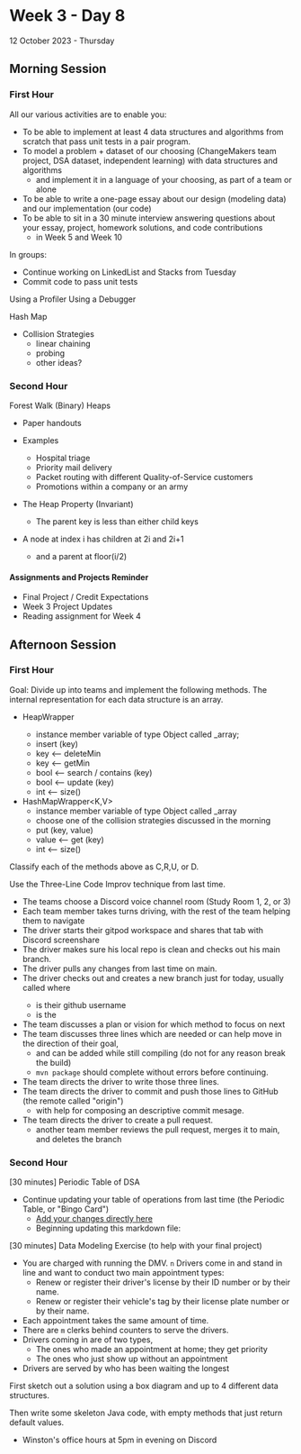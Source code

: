 # Week 3 - Day 8
12 October 2023 - Thursday

## Morning Session

### First Hour

All our various activities are to enable you:
* To be able to implement at least 4 data structures and algorithms from scratch that pass unit tests in a pair program.
* To model a problem + dataset of our choosing (ChangeMakers team project, DSA dataset, independent learning) with data structures and algorithms
  * and implement it in a language of your choosing, as part of a team or alone
* To be able to write a one-page essay about our design (modeling data) and our implementation (our code)
* To be able to sit in a 30 minute interview answering questions about your essay, project, homework solutions, and code contributions
  * in Week 5 and Week 10

In groups:
* Continue working on LinkedList and Stacks from Tuesday
* Commit code to pass unit tests

Using a Profiler
Using a Debugger

Hash Map
* Collision Strategies
  * linear chaining
  * probing
  * other ideas?

### Second Hour

Forest Walk
(Binary) Heaps

* Paper handouts

* Examples
  * Hospital triage
  * Priority mail delivery
  * Packet routing with different Quality-of-Service customers
  * Promotions within a company or an army
* The Heap Property (Invariant)
  * The parent key is less than either child keys
* A node at index i has children at 2i and 2i+1
  * and a parent at floor(i/2)

#### Assignments and Projects Reminder

* Final Project / Credit Expectations
* Week 3 Project Updates
* Reading assignment for Week 4

## Afternoon Session

### First Hour

Goal: Divide up into teams and implement the following methods.
The internal representation for each data structure is an array.

* HeapWrapper<T>
  * instance member variable of type Object called _array;
  * insert (key)
  * key <-- deleteMin
  * key <-- getMin
  * bool <-- search / contains (key)
  * bool <-- update (key)
  * int <-- size()
* HashMapWrapper<K,V>
  * instance member variable of type Object called _array
  * choose one of the collision strategies discussed in the morning
  * put (key, value)
  * value <-- get (key)
  * int <-- size()

Classify each of the methods above as C,R,U, or D.

Use the Three-Line Code Improv technique from last time.
* The teams choose a Discord voice channel room (Study Room 1, 2, or 3)
* Each team member takes turns driving, with the rest of the team helping them to navigate
* The driver starts their gitpod workspace and shares that tab with Discord screenshare
* The driver makes sure his local repo is clean and checks out his main branch.
* The driver pulls any changes from last time on main.
* The driver checks out and creates a new branch just for today, usually called <username-datastructure> where 
  * <username> is their github username
  * <datastructure> is the 
* The team discusses a plan or vision for which method to focus on next
* The team discusses three lines which are needed or can help move in the direction of their goal,
  * and can be added while still compiling (do not for any reason break the build)
  * `mvn package` should complete without errors before continuing.
* The team directs the driver to write those three lines.
* The team directs the driver to commit and push those lines to GitHub (the remote called "origin")
  * with help for composing an descriptive commit mesage.
* The team directs the driver to create a pull request.
  * another team member reviews the pull request, merges it to main, and deletes the branch

### Second Hour

[30 minutes] Periodic Table of DSA
* Continue updating your table of operations from last time (the Periodic Table, or "Bingo Card")
  * [Add your changes directly here](https://github.com/TheEvergreenStateCollege/upper-division-cs/blob/periodic-table-1/dsa-23au/PeriodicTable.md)
  * Beginning updating this markdown file: []()

[30 minutes] Data Modeling Exercise (to help with your final project)

  * You are charged with running the DMV. `n` Drivers come in and stand in line and want to conduct two main appointment types:
    * Renew or register their driver's license by their ID number or by their name.
    * Renew or register their vehicle's tag by their license plate number or by their name.
  * Each appointment takes the same amount of time.
  * There are `m` clerks behind counters to serve the drivers.
  * Drivers coming in are of two types,
    * The ones who made an appointment at home; they get priority
    * The ones who just show up without an appointment
  * Drivers are served by who has been waiting the longest

  First sketch out a solution using a box diagram and up to 4 different data structures.
  
  Then write some skeleton Java code, with empty methods that just return default values.

* Winston's office hours at 5pm in evening on Discord
